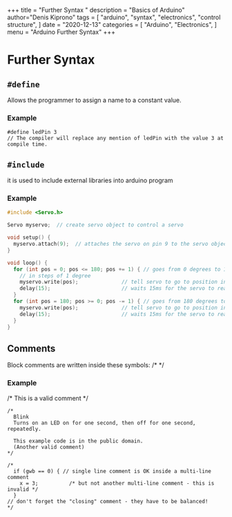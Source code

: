 +++
title = "Further Syntax "
description = "Basics of Arduino"
author="Denis Kiprono"
tags = [
    "arduino",
    "syntax",
    "electronics",
    "control structure",
]
date = "2020-12-13"
categories = [
    "Arduino",
    "Electronics",
]
menu = "Arduino Further Syntax"
+++

# Further Syntax

## `#define`
Allows the programmer to assign a name to a constant value.

### Example



``` arduino {linenos=table,hl_lines=[2,"1-17"],linenostart=1}
#define ledPin 3
// The compiler will replace any mention of ledPin with the value 3 at compile time.

```

## `#include`
it is used to include external libraries into arduino program

### Example

``` ino {linenos=table,hl_lines=[2,"1-30"],linenostart=1}
#include <Servo.h>

Servo myservo;  // create servo object to control a servo

void setup() {
  myservo.attach(9);  // attaches the servo on pin 9 to the servo object
}

void loop() {
  for (int pos = 0; pos <= 180; pos += 1) { // goes from 0 degrees to 180 degrees
    // in steps of 1 degree
    myservo.write(pos);              // tell servo to go to position in variable 'pos'
    delay(15);                       // waits 15ms for the servo to reach the position
  }
  for (int pos = 180; pos >= 0; pos -= 1) { // goes from 180 degrees to 0 degrees
    myservo.write(pos);              // tell servo to go to position in variable 'pos'
    delay(15);                       // waits 15ms for the servo to reach the position
  }
}


```

## Comments

 Block comments are written inside these symbols: /* */

 ### Example
 /* This is a valid comment */

``` arduino {linenos=table,hl_lines=[10,"1-30"],linenostart=1}
/*
  Blink
  Turns on an LED on for one second, then off for one second, repeatedly.

  This example code is in the public domain.
  (Another valid comment)
*/

/*
  if (gwb == 0) { // single line comment is OK inside a multi-line comment
    x = 3;          /* but not another multi-line comment - this is invalid */
  }
// don't forget the "closing" comment - they have to be balanced!
*/
```